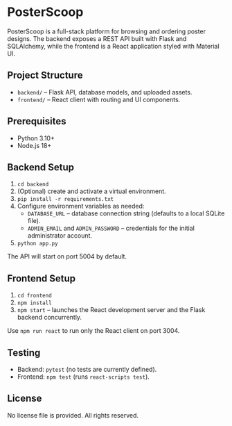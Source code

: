 # PosterScoop

PosterScoop is a full-stack platform for browsing and ordering poster designs. The backend exposes a REST API built with Flask and SQLAlchemy, while the frontend is a React application styled with Material UI.

## Project Structure

- `backend/` – Flask API, database models, and uploaded assets.
- `frontend/` – React client with routing and UI components.

## Prerequisites

- Python 3.10+
- Node.js 18+

## Backend Setup

1. `cd backend`
2. (Optional) create and activate a virtual environment.
3. `pip install -r requirements.txt`
4. Configure environment variables as needed:
   - `DATABASE_URL` – database connection string (defaults to a local SQLite file).
   - `ADMIN_EMAIL` and `ADMIN_PASSWORD` – credentials for the initial administrator account.
5. `python app.py`

The API will start on port 5004 by default.

## Frontend Setup

1. `cd frontend`
2. `npm install`
3. `npm start` – launches the React development server and the Flask backend concurrently.

Use `npm run react` to run only the React client on port 3004.

## Testing

- Backend: `pytest` (no tests are currently defined).
- Frontend: `npm test` (runs `react-scripts test`).

## License

No license file is provided. All rights reserved.
